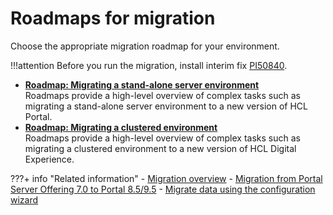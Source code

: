 # Roadmaps for migration

Choose the appropriate migration roadmap for your environment.

!!!attention
    Before you run the migration, install interim fix [PI50840](https://support.hcltechsw.com/csm?id=kb_article&sys_id=64507a5a1b85409083cb86e9cd4bcb97).

-   **[Roadmap: Migrating a stand-alone server environment](rm_mig_standalone.md)**  
Roadmaps provide a high-level overview of complex tasks such as migrating a stand-alone server environment to a new version of HCL Portal.
-   **[Roadmap: Migrating a clustered environment](rm_mig_cluster.md)**  
Roadmaps provide a high-level overview of complex tasks such as migrating a clustered environment to a new version of HCL Digital Experience.


???+ info "Related information" 
    -   [Migration overview](../../../../../deployment/manage/migrate/mig_over.md)
    -   [Migration from Portal Server Offering 7.0 to Portal 8.5/9.5](../../../../../deployment/manage/migrate/planning_migration/migration_consideration/mig_consider_7serveronly.md)
    -   [Migrate data using the configuration wizard](../../../../../deployment/manage/migrate/migrate_using_cfgwizard/index.md)

